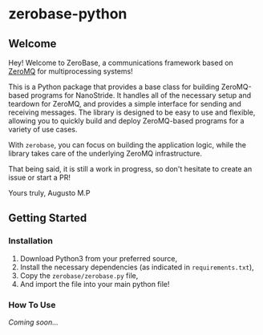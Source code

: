 # zerobase-python

## Welcome

Hey! Welcome to ZeroBase, a communications framework based on [ZeroMQ](https://zeromq.org/) for multiprocessing systems!

This is a Python package that provides a base class for building ZeroMQ-based programs for NanoStride. It handles all of the necessary setup and teardown for ZeroMQ, and provides a simple interface for sending and receiving messages. The library is designed to be easy to use and flexible, allowing you to quickly build and deploy ZeroMQ-based programs for a variety of use cases. 

With `zerobase`, you can focus on building the application logic, while the library takes care of the underlying ZeroMQ infrastructure.

That being said, it is still a work in progress, so don't hesitate to create an issue or start a PR!

Yours truly,
Augusto M.P

## Getting Started

### Installation

1. Download Python3 from your preferred source,
2. Install the necessary dependencies (as indicated in `requirements.txt`),
3. Copy the `zerobase/zerobase.py` file,
4. And import the file into your main python file!

### How To Use

_Coming soon..._
